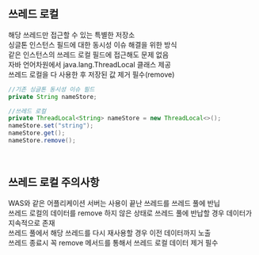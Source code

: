 ## 쓰레드 로컬
해당 쓰레드만 접근할 수 있는 특별한 저장소  
싱글톤 인스턴스 필드에 대한 동시성 이슈 해결을 위한 방식  
같은 인스턴스의 쓰레드 로컬 필드에 접근해도 문제 없음  
자바 언어차원에서 java.lang.ThreadLocal 클래스 제공  
쓰레드 로컬을 다 사용한 후 저장된 값 제거 필수(remove)  

````java
//기존 싱글톤 동시성 이슈 필드
private String nameStore;

//쓰레드 로컬
private ThreadLocal<String> nameStore = new ThreadLocal<>();
nameStore.set("string");
nameStore.get();
nameStore.remove();
````

<br>

## 쓰레드 로컬 주의사항
WAS와 같은 어플리케이션 서버는 사용이 끝난 쓰레드를 쓰레드 풀에 반닙  
쓰레드 로컬의 데이터를 remove 하지 않은 상태로 쓰레드 풀에 반납할 경우 데이터가 지속적으로 존재  
쓰레드 풀에서 해당 쓰레드를 다시 재사용할 경우 이전 데이터까지 노출  
쓰레드 종료시 꼭 remove 메서드를 통해서 쓰레드 로컬 데이터 제거 필수  

<br>
